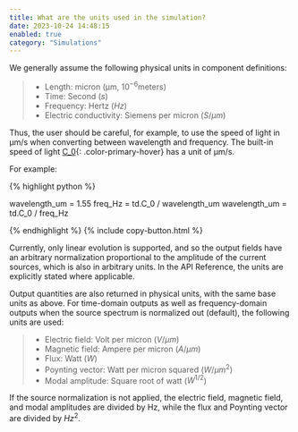 ```yaml
---
title: What are the units used in the simulation?
date: 2023-10-24 14:48:15
enabled: true
category: "Simulations"
---
```

We generally assume the following physical units in component definitions:

> * Length: micron (μm, $10^{-6}$​​​ meters)
> * Time: Second ($s$)
> * Frequency: Hertz ($Hz$)
> * Electric conductivity: Siemens per micron ($S/μm$)

Thus, the user should be careful, for example, to use the speed of light in μm/s when converting between wavelength and frequency. The built-in speed of light [C\_0](https://docs.flexcompute.com/projects/tidy3d/en/latest/api/_autosummary/tidy3d.C_0.html#tidy3d.C_0){: .color-primary-hover} has a unit of μm/s.

For example:

<div markdown class="code-snippet">{% highlight python %}

wavelength_um = 1.55
freq_Hz = td.C_0 / wavelength_um
wavelength_um = td.C_0 / freq_Hz

{% endhighlight %}
{% include copy-button.html %}</div>



Currently, only linear evolution is supported, and so the output fields have an arbitrary normalization proportional to the amplitude of the current sources, which is also in arbitrary units. In the API Reference, the units are explicitly stated where applicable.

Output quantities are also returned in physical units, with the same base units as above. For time-domain outputs as well as frequency-domain outputs when the source spectrum is normalized out (default), the following units are used:

> * Electric field: Volt per micron ($V/μm$)
> * Magnetic field: Ampere per micron ($A/μm$)
> * Flux: Watt ($W$)
> * Poynting vector: Watt per micron squared ($W/μm^{2}$​​​​​)
> * Modal amplitude: Square root of watt ($W^{1/2}$​​​​​)

If the source normalization is not applied, the electric field, magnetic field, and modal amplitudes are divided by Hz, while the flux and Poynting vector are divided by $Hz^{2}$.
